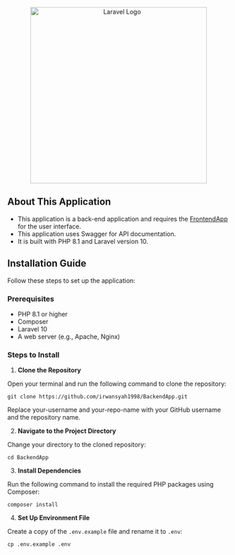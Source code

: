 <p align="center"><a href="https://laravel.com" target="_blank"><img src="https://raw.githubusercontent.com/laravel/art/master/logo-lockup/5%20SVG/2%20CMYK/1%20Full%20Color/laravel-logolockup-cmyk-red.svg" width="400" alt="Laravel Logo"></a></p>

## About This Application ##
- This application is a back-end application and requires the [FrontendApp](https://github.com/irwansyah1998/FrontendApp) for the user interface.
- This application uses Swagger for API documentation.
- It is built with PHP 8.1 and Laravel version 10.

## Installation Guide

Follow these steps to set up the application:

### Prerequisites

- PHP 8.1 or higher
- Composer
- Laravel 10
- A web server (e.g., Apache, Nginx)

### Steps to Install

1. **Clone the Repository**

Open your terminal and run the following command to clone the repository:

```
git clone https://github.com/irwansyah1998/BackendApp.git
```

Replace your-username and your-repo-name with your GitHub username and the repository name.

2. **Navigate to the Project Directory**

Change your directory to the cloned repository:

```
cd BackendApp
```

3. **Install Dependencies**

Run the following command to install the required PHP packages using Composer:

```
composer install
```

4. **Set Up Environment File**

Create a copy of the `.env.example` file and rename it to `.env`:

```
cp .env.example .env
```